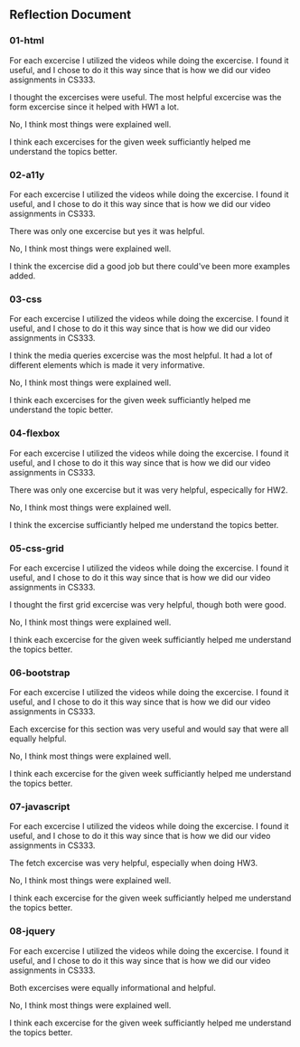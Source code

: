 ## Reflection Document

### 01-html

For each excercise I utilized the videos while doing the excercise. I found it useful, and I chose
to do it this way since that is how we did our video assignments in CS333.

I thought the excercises were useful. The most helpful excercise was the form excercise since it
helped with HW1 a lot.

No, I think most things were explained well.

I think each excercises for the given week sufficiantly helped me understand the topics better.

### 02-a11y

For each excercise I utilized the videos while doing the excercise. I found it useful, and I chose
to do it this way since that is how we did our video assignments in CS333.

There was only one excercise but yes it was helpful.

No, I think most things were explained well.

I think the excercise did a good job but there could've been more examples added.

### 03-css

For each excercise I utilized the videos while doing the excercise. I found it useful, and I chose
to do it this way since that is how we did our video assignments in CS333.

I think the media queries excercise was the most helpful. It had a lot of different elements which
is made it very informative.

No, I think most things were explained well.

I think each excercises for the given week sufficiantly helped me understand the topic better.

### 04-flexbox

For each excercise I utilized the videos while doing the excercise. I found it useful, and I chose
to do it this way since that is how we did our video assignments in CS333.

There was only one excercise but it was very helpful, especically for HW2.

No, I think most things were explained well.

I think the excercise sufficiantly helped me understand the topics better.

### 05-css-grid

For each excercise I utilized the videos while doing the excercise. I found it useful, and I chose
to do it this way since that is how we did our video assignments in CS333.

I thought the first grid excercise was very helpful, though both were good.

No, I think most things were explained well.

I think each excercise for the given week sufficiantly helped me understand the topics better.

### 06-bootstrap

For each excercise I utilized the videos while doing the excercise. I found it useful, and I chose
to do it this way since that is how we did our video assignments in CS333.

Each excercise for this section was very useful and would say that were all equally helpful.

No, I think most things were explained well.

I think each excercise for the given week sufficiantly helped me understand the topics better.

### 07-javascript

For each excercise I utilized the videos while doing the excercise. I found it useful, and I chose
to do it this way since that is how we did our video assignments in CS333.

The fetch excercise was very helpful, especially when doing HW3.

No, I think most things were explained well.

I think each excercise for the given week sufficiantly helped me understand the topics better.

### 08-jquery

For each excercise I utilized the videos while doing the excercise. I found it useful, and I chose
to do it this way since that is how we did our video assignments in CS333.

Both excercises were equally informational and helpful.

No, I think most things were explained well.

I think each excercise for the given week sufficiantly helped me understand the topics better.
